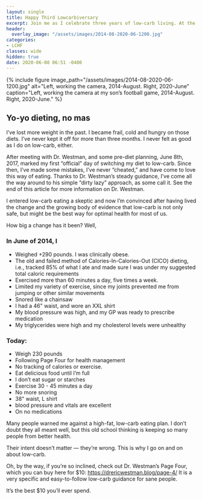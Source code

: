```yaml
---
layout: single
title: Happy Third Lowcarbiversary
excerpt: Join me as I celebrate three years of low-carb living. At the three-year mark, it’s safe to say the yo-yo dieting has stopped.
header:
  overlay_image: "/assets/images/2014-08-2020-06-1200.jpg"
categories:
- LCHF
classes: wide
hidden: true
date: 2020-06-08 06:51 -0400
---
```

{% include figure image_path="/assets/images/2014-08-2020-06-1200.jpg" alt="Left, working the camera, 2014-August. Right, 2020-June" caption="Left, working the camera at my son’s football game, 2014-August. Right, 2020-June." %}

## Yo-yo dieting, no mas

I’ve lost more weight in the past. I became frail, cold and hungry on those diets. I’ve never kept it off for more than three months. I never felt as good as I do on low-carb, either.

After meeting with Dr. Westman, and some pre-diet planning, June 8th, 2017, marked my first “official” day of switching my diet to low-carb. Since then, I’ve made some mistakes, I’ve never “cheated,” and have come to love this way of eating. Thanks to Dr. Westman’s steady guidance, I’ve come all the way around to his simple “dirty lazy” approach, as some call it. See the end of this article for more information on Dr. Westman. 

I entered low-carb eating a skeptic and now I’m convinced after having lived the change and the growing body of evidence that low-carb is not only safe, but might be the best way for optimal health for most of us.

How big a change has it been? Well,

### In June of 2014, I
* Weighed +290 pounds. I was clinically obese.
* The old and failed method of Calories-In-Calories-Out (CICO) dieting, i.e., tracked 85% of what I ate and made sure I was under my suggested total caloric requirements
* Exercised more than 60 minutes a day, five times a week.
* Limited my variety of exercise, since my joints prevented me from jumping or other similar movements
* Snored like a chainsaw
* I had a 46" waist, and wore an XXL shirt
* My blood pressure was high, and my GP was ready to prescribe medication
* My triglycerides were high and my cholesterol levels were unhealthy

### Today:
* Weigh 230 pounds
* Following Page Four for health management
* No tracking of calories or exercise.
* Eat delicious food until I’m full
* I don’t eat sugar or starches
* Exercise 30 - 45 minutes a day
* No more snoring
* 38" waist, L shirt
* blood pressure and vitals are excellent
* On no medications

Many people warned me against a high-fat, low-carb eating plan. I don’t doubt they all meant well, but this old school thinking is keeping so many people from better health.

Their intent doesn’t matter &mdash; they’re wrong. This is why I go on and on about low-carb.

Oh, by the way, if you’re so inclined, check out Dr. Westman’s Page Four, which you can buy here for $10: <a href="https://drericwestman.blog/page-4/">https://drericwestman.blog/page-4/</a> It is a very specific and easy-to-follow low-carb guidance for sane people.

It’s the best $10 you’ll ever spend.
